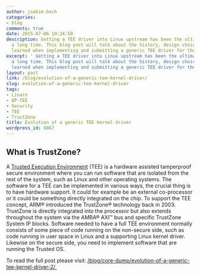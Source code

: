 ```yaml
---
author: joakim.bech
categories:
- blog
comments: true
date: 2015-07-06 19:24:58
description: Getting a TEE driver into Linux upstream has been the ultimate goal for
  a long time. This blog post will talk about the history, design choices and lessons
  learned when implementing and submitting a generic TEE driver for the Linux kernel.
excerpt: ' Getting a TEE driver into Linux upstream has been the ultimate goal for
  a long time. This blog post will talk about the history, design choices and lessons
  learned when implementing and submitting a generic TEE driver for the Linux kernel. '
layout: post
link: /blog/evolution-of-a-generic-tee-kernel-driver/
slug: evolution-of-a-generic-tee-kernel-driver
tags:
- Linaro
- OP-TEE
- Security
- TEE
- TrustZone
title: Evolution of a generic TEE kernel driver
wordpress_id: 8867
---
```


## **What is TrustZone?**

A [Trusted Execution Environment](http://en.wikipedia.org/wiki/Trusted_execution_environment) (TEE) is a hardware assisted tamperproof secure environment where you can run software that are isolated from the rest of the system, such as Linux and other operating systems. The software for a TEE can be implemented in various ways, the crucial thing is to have hardware support. It could for example be an external co-processor or it could be something directly integrated on the chip. To support the TEE concept, ARM® introduced the TrustZone® technology back in 2003. TrustZone is directly integrated into the processor but also extends throughout the system via the AMBA® AXI™ bus and specific TrustZone System IP blocks. Software needed to have a full TEE environment normally consists of some piece of code running on the non-secure side, such as code running in user space in Linux and a supporting Linux kernel driver. Likewise on the secure side, you need to implement software that are running the Trusted OS.

To read the full post please visit: [/blog/core-dump/evolution-of-a-generic-tee-kernel-driver-2/ ](/blog/core-dump/evolution-of-a-generic-tee-kernel-driver-2/)